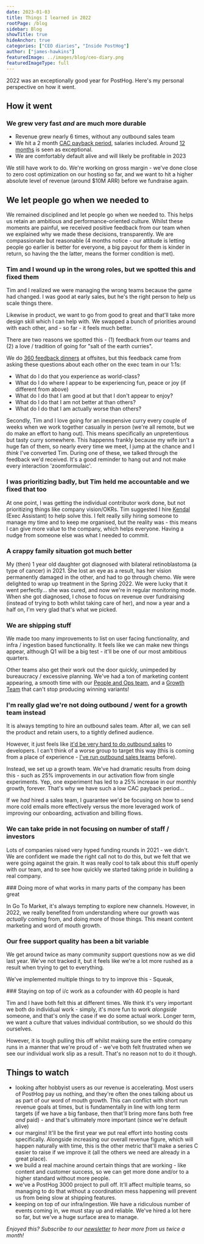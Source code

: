 ```yaml
---
date: 2023-01-03
title: Things I learned in 2022
rootPage: /blog
sidebar: Blog
showTitle: true
hideAnchor: true
categories: ["CEO diaries", "Inside PostHog"]
author: ["james-hawkins"]
featuredImage: ../images/blog/ceo-diary.png
featuredImageType: full
---
```


2022 was an exceptionally good year for PostHog. Here's my personal perspective on how it went.

## How it went

### We grew very fast _and_ are much more durable

- Revenue grew nearly 6 times, without any outbound sales team
- We hit a 2 month [CAC payback period](https://www.thesaascfo.com/cac-payback-period/), salaries included. Around [12 months](https://www.geckoboard.com/best-practice/kpi-examples/cac-payback-period/#:~:text=The%20general%20benchmark%20for%20startups,have%20greater%20access%20to%20capital.) is seen as exceptional.
- We are comfortably default alive and will likely be profitable in 2023

We still have work to do. We're working on gross margin - we've done close to zero cost optimization on our hosting so far, and we want to hit a higher absolute level of revenue (around $10M ARR) before we fundraise again.

## We let people go when we needed to 

We remained disciplined and let people go when we needed to. This helps us retain an ambitious and performance-oriented culture. Whilst these moments are painful, we received positive feedback from our team when we explained why we made these decisions, transparently. We are compassionate but reasonable (4 months notice - our attitude is letting people go earlier is better for everyone, a big payout for them is kinder in return, so having the the latter, means the former condition is met).

### Tim and I wound up in the wrong roles, but we spotted this and fixed them

Tim and I realized we were managing the wrong teams because the game had changed. I was good at early sales, but he's the right person to help us scale things there.

Likewise in product, we want to go from good to great and that'll take more design skill which I can help with. We swapped a bunch of priorities around with each other, and - so far - it feels much better.

There are two reasons we spotted this - (1) feedback from our teams and (2) a love / tradition of going for "salt of the earth curries".

We do [360 feedback dinners](../handbook/people/feedback) at offsites, but this feedback came from asking these questions about each other on the exec team in our 1:1s:

* What do I do that you experience as world-class?
* What do I do where I appear to be experiencing fun, peace or joy (if different from above)
* What do I do that I am good at but that I don't appear to enjoy?
* What do I do that I am not better at than others?
* What do I do that I am actually worse than others?

Secondly, Tim and I love going for an inexpensive curry every couple of weeks when we work together casually in person (we're all remote, but we do make an effort to hang out). This means specifically an unpretentious but tasty curry somewhere. This happenns frankly because my wife isn't a huge fan of them, so nearly every time we meet, I jump at the chance and I _think_ I've converted Tim. During one of these, we talked through the feedback we'd received. It's a good reminder to hang out and not make every interaction 'zoomformulaic'.

### I was prioritizing badly, but Tim held me accountable and we fixed that too

At one point, I was getting the individual contributor work done, but not prioritizing things like company vision/OKRs. Tim suggested I hire [Kendal](../handbook/company/team#kendal-hall-executive-assistant) (Exec Assistant) to help solve this. I felt really silly hiring someone to manage my time and to keep me organised, but the reality was - this means I can give more value to the company, which helps everyone. Having a nudge from someone else was what I needed to commit.

### A crappy family situation got much better

My (then) 1 year old daughter got diagnosed with bilateral retinoblastoma (a type of cancer) in 2021. She lost an eye as a result, has her vision permanently damaged in the other, and had to go through chemo. We were delighted to wrap up treatment in the Spring 2022. We were lucky that it went perfectly... she was cured, and now we're in regular monitoring mode. When she got diagnosed, I chose to focus on revenue over fundraising (instead of trying to both whilst taking care of her), and now a year and a half on, I'm very glad that's what we picked.

### We are shipping stuff

We made too many improvements to list on user facing functionality, and infra / ingestion based functionality. It feels like we can make new things appear, although Q1 will be a big test - it'll be one of our most ambitious quarters.

Other teams also get their work out the door quickly, unimpeded by bureaucracy / excessive planning. We've had a ton of marketing content appearing, a smooth time with our [People and Ops team](../handbook/small-teams/people), and a [Growth Team](../handbook/small-teams/growth) that can't stop producing winning variants!

### I'm really glad we're not doing outbound / went for a growth team instead

It is always tempting to hire an outbound sales team. After all, we can sell the product and retain users, to a tightly defined audience.

However, it just feels like [it'd be very hard to do outbound sales](../handbook/growth/sales/overview#strategy) to developers. I can't think of a worse group to target this way (this is coming from a place of experience - [I've run outbound sales teams](https://www.linkedin.com/in/j-hawkins/) before).

Instead, we set up a growth team. We've had dramatic results from doing this - such as 25% improvements in our activation flow from single experiments. Yep, one experiment has led to a 25% increase in our monthly growth, forever. That's why we have such a low CAC payback period...

If we _had_ hired a sales team, I guarantee we'd be focusing on how to send more cold emails more effectively versus the more leveraged work of improving our onboarding, activation and billing flows.

### We can take pride in not focusing on number of staff / investors

Lots of companies raised very hyped funding rounds in 2021 - we didn't. We are confident we made the right call not to do this, but we felt that we were going against the grain. It was really cool to talk about this stuff openly with our team, and to see how quickly we started taking pride in building a real company.

### Doing more of what works in many parts of the company has been great

In Go To Market, it's always tempting to explore new channels. However, in 2022, we really benefited from understanding where our growth was _actually_ coming from, and doing more of those things. This meant content marketing and word of mouth growth.

### Our free support quality has been a bit variable

We get around twice as many community support questions now as we did last year. We've not tracked it, but it feels like we're a lot more rushed as a result when trying to get to everything.

We've implemented multiple things to try to improve this - Squeak, 

### Staying on top of i/c work as a cofounder with 40 people is hard

Tim and I have both felt this at different times. We think it's very important we both do individual work - simply, it's more fun to work _alongside_ someone, and that's only the case if we do some actual work. Longer term, we want a culture that values individual contribution, so we should do this ourselves.

However, it is tough pulling this off whilst making sure the entire company runs in a manner that we're proud of - we've both felt frustrated when we see our individual work slip as a result. That's no reason not to do it though.

## Things to watch

* looking after hobbyist users as our revenue is accelerating. Most users of PostHog pay us nothing, and they're often the ones talking about us as part of our word of mouth growth. This can conflict with short run revenue goals at times, but is fundamentally in line with long term targets (if we have a big fanbase, then that'll bring more fans both free _and_ paid) - and that's ultimately more important (since we're default alive)
* our margins! It'll be the first year we put real effort into hosting costs specifically. Alongside increasing our overall revenue figure, which will happen naturally with time, this is the other metric that'll make a series C easier to raise if we improve it (all the others we need are already in a great place).
* we build a real machine around certain things that are working - like content and customer success, so we can get more done and/or to a higher standard without more people.
* we've a PostHog 3000 project to pull off. It'll affect multiple teams, so managing to do that without a coordination mess happening will prevent us from being slow at shipping features.
* keeping on top of our infra/ingestion. We have a ridiculous number of events coming in, we must stay up and reliable. We've hired a lot here so far, but we've a huge surface area to manage.

_Enjoyed this? Subscribe to our [newsletter](/newsletter) to hear more from us twice a month!_
